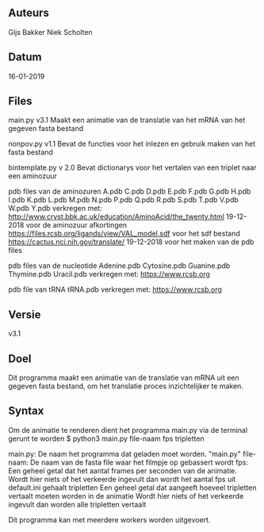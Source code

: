 ## Auteurs
Gijs Bakker
Niek Scholten

## Datum
16-01-2019

## Files
main.py v3.1
Maakt een animatie van de translatie van het mRNA van het gegeven fasta bestand

nonpov.py v1.1
Bevat de functies voor het inlezen en gebruik maken van het fasta bestand

bintemplate.py v 2.0
Bevat dictionarys voor het vertalen van een triplet naar een aminozuur

pdb files van de aminozuren
    A.pdb
    C.pdb
    D.pdb
    E.pdb
    F.pdb
    G.pdb
    H.pdb
    I.pdb
    K.pdb
    L.pdb
    M.pdb
    N.pdb
    P.pdb
    Q.pdb
    R.pdb
    S.pdb
    T.pdb
    V.pdb
    W.pdb
    Y.pdb
verkregen met:
http://www.cryst.bbk.ac.uk/education/AminoAcid/the_twenty.html 19-12-2018 voor de aminozuur afkortingen
https://files.rcsb.org/ligands/view/VAL_model.sdf voor het sdf bestand
https://cactus.nci.nih.gov/translate/ 19-12-2018 voor het maken van de pdb files

pdb files van de nucleotide
    Adenine.pdb
    Cytosine.pdb
    Guanine.pdb
    Thymine.pdb
    Uracil.pdb
verkregen met:
https://www.rcsb.org

pdb file van tRNA
    tRNA.pdb
verkregen met:
https://www.rcsb.org

## Versie
v3.1

## Doel
Dit programma maakt een animatie van de translatie van mRNA uit een gegeven fasta bestand,
om het translatie proces inzichtelijker te maken.

## Syntax
Om de animatie te renderen dient het programma main.py via de terminal gerunt te worden
$ python3 main.py file-naam fps tripletten

main.py:
    De naam het programma dat geladen moet worden. "main.py"
file-naam:
    De naam van de fasta file waar het filmpje op gebassert wordt
fps:
    Een geheel getal dat het aantal frames per seconden van de animatie.
    Wordt hier niets of het verkeerde ingevult dan wordt het aantal fps uit default.ini gehaalt 
tripletten
    Een geheel getal dat aangeeft hoeveel tripletten vertaalt moeten worden in de animatie
    Wordt hier niets of het verkeerde ingevult dan worden alle tripletten vertaalt
         
Dit programma kan met meerdere workers worden uitgevoert.
